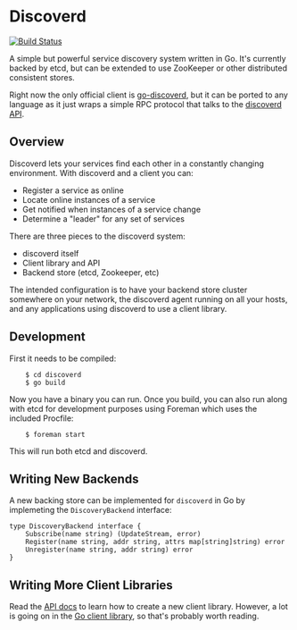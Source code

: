 # Discoverd

[![Build Status](https://travis-ci.org/flynn/discoverd.svg?branch=master)](https://travis-ci.org/flynn/discoverd)

A simple but powerful service discovery system written in Go. It's currently backed by etcd, but can be
extended to use ZooKeeper or other distributed consistent stores. 

Right now the only official client is [go-discoverd](https://github.com/flynn/go-discoverd), but it can be ported to any language as it just wraps a simple RPC protocol that talks to the [discoverd API](https://github.com/flynn/discoverd/blob/master/docs/API.md).

## Overview

Discoverd lets your services find each other in a constantly changing environment. With discoverd and a client you can:
 * Register a service as online
 * Locate online instances of a service
 * Get notified when instances of a service change
 * Determine a "leader" for any set of services

There are three pieces to the discoverd system:
 * discoverd itself
 * Client library and API
 * Backend store (etcd, Zookeeper, etc)

The intended configuration is to have your backend store cluster somewhere on your network, the discoverd agent running on all your hosts, and any applications using discoverd to use a client library. 

## Development

First it needs to be compiled:

```
	$ cd discoverd
	$ go build
```

Now you have a binary you can run. Once you build, you can also run along with etcd for development purposes using Foreman which uses the included Procfile:

```
	$ foreman start
```

This will run both etcd and discoverd. 

## Writing New Backends

A new backing store can be implemented for `discoverd` in Go by implemeting the `DiscoveryBackend` interface:

```
type DiscoveryBackend interface {
	Subscribe(name string) (UpdateStream, error)
	Register(name string, addr string, attrs map[string]string) error
	Unregister(name string, addr string) error
}
```

## Writing More Client Libraries

Read the [API docs](https://github.com/flynn/discoverd/blob/master/docs/API.md) to learn how to create a new client library. However, a lot is going on in the [Go client library](https://github.com/flynn/go-discoverd), so that's probably worth reading.
